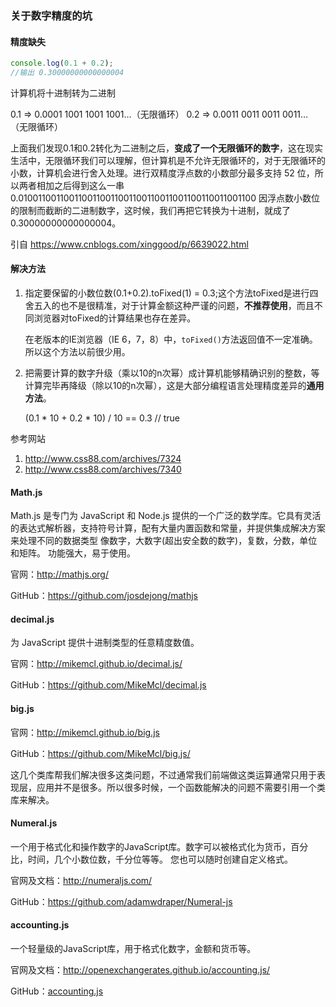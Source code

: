 ### **关于数字精度的坑**



#### **精度缺失**

```JavaScript
console.log(0.1 + 0.2);
//输出 0.30000000000000004
```

计算机将十进制转为二进制

0.1 => 0.0001 1001 1001 1001…（无限循环）
0.2 => 0.0011 0011 0011 0011…（无限循环）

上面我们发现0.1和0.2转化为二进制之后，**变成了一个无限循环的数字**，这在现实生活中，无限循环我们可以理解，但计算机是不允许无限循环的，对于无限循环的小数，计算机会进行舍入处理。进行双精度浮点数的小数部分最多支持 52 位，所以两者相加之后得到这么一串 0.0100110011001100110011001100110011001100110011001100 因浮点数小数位的限制而截断的二进制数字，这时候，我们再把它转换为十进制，就成了 0.30000000000000004。

引自 https://www.cnblogs.com/xinggood/p/6639022.html

#### **解决方法**

1. 指定要保留的小数位数(0.1+0.2).toFixed(1) = 0.3;这个方法toFixed是进行四舍五入的也不是很精准，对于计算金额这种严谨的问题，**不推荐使用**，而且不同浏览器对toFixed的计算结果也存在差异。

   在老版本的IE浏览器（IE 6，7，8）中，`toFixed()`方法返回值不一定准确。所以这个方法以前很少用。

2. 把需要计算的数字升级（乘以10的n次幂）成计算机能够精确识别的整数，等计算完毕再降级（除以10的n次幂），这是大部分编程语言处理精度差异的**通用方法**。 

    

   (0.1 * 10 + 0.2 * 10) / 10 == 0.3 // true





参考网站

1.  http://www.css88.com/archives/7324
2. http://www.css88.com/archives/7340

#### Math.js

Math.js 是专门为 JavaScript 和 Node.js 提供的一个广泛的数学库。它具有灵活的表达式解析器，支持符号计算，配有大量内置函数和常量，并提供集成解决方案来处理不同的数据类型
像数字，大数字(超出安全数的数字)，复数，分数，单位和矩阵。 功能强大，易于使用。

官网：<http://mathjs.org/>

GitHub：<https://github.com/josdejong/mathjs>

#### decimal.js

为 JavaScript 提供十进制类型的任意精度数值。

官网：<http://mikemcl.github.io/decimal.js/>

GitHub：<https://github.com/MikeMcl/decimal.js>

#### big.js

官网：<http://mikemcl.github.io/big.js>

GitHub：<https://github.com/MikeMcl/big.js/>

这几个类库帮我们解决很多这类问题，不过通常我们前端做这类运算通常只用于表现层，应用并不是很多。所以很多时候，一个函数能解决的问题不需要引用一个类库来解决。

#### Numeral.js

一个用于格式化和操作数字的JavaScript库。数字可以被格式化为货币，百分比，时间，几个小数位数，千分位等等。 您也可以随时创建自定义格式。

官网及文档：<http://numeraljs.com/>

GitHub：<https://github.com/adamwdraper/Numeral-js>

#### accounting.js

一个轻量级的JavaScript库，用于格式化数字，金额和货币等。

官网及文档：<http://openexchangerates.github.io/accounting.js/>

GitHub：[accounting.js](https://github.com/openexchangerates/accounting.js)

